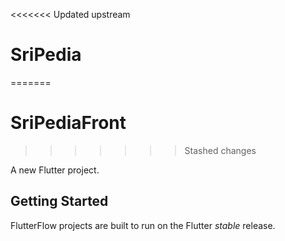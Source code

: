 <<<<<<< Updated upstream
# SriPedia
=======
# SriPediaFront
>>>>>>> Stashed changes

A new Flutter project.

## Getting Started

FlutterFlow projects are built to run on the Flutter _stable_ release.
